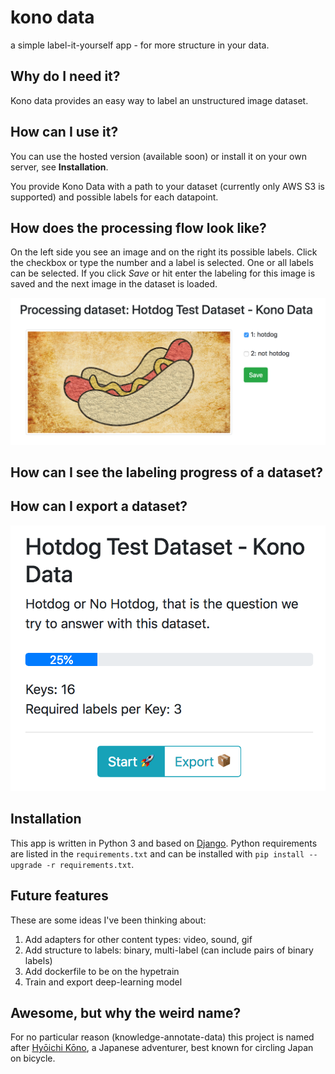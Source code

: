 kono data
===========
a simple label-it-yourself app - for more structure in your data.

## Why do I need it?
Kono data provides an easy way to label an unstructured image dataset.

## How can I use it?
You can use the hosted version (available soon) or 
install it on your own server, see <b>Installation</b>.

You provide Kono Data with a path to your dataset (currently only AWS S3 is supported)
and possible labels for each datapoint.

## How does the processing flow look like?
On the left side you see an image and on the right its possible labels.
Click the checkbox or type the number and a label is selected.
One or all labels can be selected. If you click _Save_ or hit enter the labeling for this 
image is saved and the next image in the dataset is loaded.

![](docs/img/label_hotdog.png)

## How can I see the labeling progress of a dataset?
## How can I export a dataset?
![](docs/img/export_hotdog.png)


## Installation
This app is written in Python 3 and based on [Django](https://www.djangoproject.com/).
Python requirements are listed in the ```requirements.txt``` and can be 
installed with ```pip install --upgrade -r requirements.txt```. 

## Future features
These are some ideas I've been thinking about:
1. Add adapters for other content types: video, sound, gif
2. Add structure to labels: binary, multi-label (can include pairs of binary labels)
3. Add dockerfile to be on the hypetrain
4. Train and export deep-learning model

## Awesome, but why the weird name?
For no particular reason (knowledge-annotate-data) this project is named after 
[Hyōichi Kōno](https://en.wikipedia.org/wiki/Hy%C5%8Dichi_K%C5%8Dno), a Japanese adventurer,
best known for circling Japan on bicycle.

